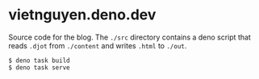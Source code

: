 # vietnguyen.deno.dev

Source code for the blog. The `./src` directory contains a deno script that reads `.djot` from
`./content` and writes `.html` to `./out`.

```console
$ deno task build
$ deno task serve
```

